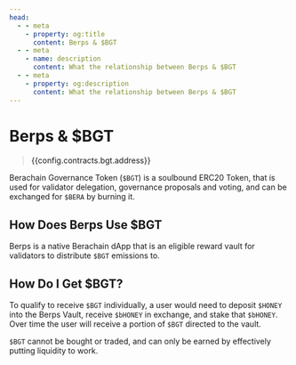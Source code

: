 ```yaml
---
head:
  - - meta
    - property: og:title
      content: Berps & $BGT
  - - meta
    - name: description
      content: What the relationship between Berps & $BGT
  - - meta
    - property: og:description
      content: What the relationship between Berps & $BGT
---
```


<script setup>
  import Token from '@berachain/ui/Token';
  import config from '@berachain/config/constants.json';
</script>

# Berps & $BGT

> <a target="_blank" :href="config.testnet.dapps.beratrail.url + '/address/' + config.contracts.bgt.address">{{config.contracts.bgt.address}}</a>

Berachain Governance Token (`$BGT`) is a soulbound <a target="_blank" :href="config.testnet.dapps.beratrail.url + '/address/' + config.contracts.bgt.address">ERC20 Token</a>, that is used for validator delegation, governance proposals and voting, and can be exchanged for `$BERA` by burning it.

<ClientOnly>
  <Token title="$BGT" image="/assets/BGT.png" />
</ClientOnly>

## How Does Berps Use $BGT

Berps is a native Berachain dApp that is an eligible reward vault for validators to distribute `$BGT` emissions to.

## How Do I Get $BGT?

To qualify to receive `$BGT` individually, a user would need to deposit `$HONEY` into the Berps Vault, receive `$bHONEY` in exchange, and stake that `$bHONEY`. Over time the user will receive a portion of `$BGT` directed to the vault.

`$BGT` cannot be bought or traded, and can only be earned by effectively putting liquidity to work.
